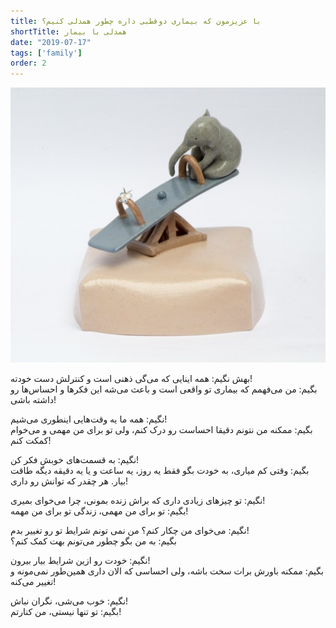 ```yaml
---
title: با عزیزمون که بیماری دوقطبی داره چطور همدلی کنیم؟
shortTitle: همدلی با بیمار
date: "2019-07-17"
tags: ['family']
order: 2
---
```


![](./empathy.jpg)

 بهش نگیم: همه اینایی که می‌گی ذهنی است و کنترلش دست خودته!\
بگیم: من می‌فهمم که بیماری تو واقعی است و باعث می‌شه این فکرها و احساس‌ها رو داشته باشی!

نگیم: همه ما یه وقت‌هایی اینطوری می‌شیم!\
بگیم: ممکنه من نتونم دقیقا احساست رو درک کنم، ولی تو برای من مهمی و می‌خوام کمکت کنم!

نگیم: به قسمت‌های خوبش فکر کن!\
بگیم: وقتی کم میاری، به خودت بگو فقط یه روز، یه ساعت و یا یه دقیقه دیگه طاقت بیار. هر چقدر که توانش رو داری!

نگیم: تو چیزهای زیادی داری که براش زنده بمونی، چرا می‌خوای بمیری!\
بگیم: تو برای من مهمی، زندگی تو برای من مهمه!

نگیم: می‌خوای من چکار کنم؟ من نمی تونم شرایط تو رو تغییر بدم!\
بگیم: به من بگو چطور می‌تونم بهت کمک کنم؟

نگیم: خودت رو ازین شرایط بیار بیرون!\
بگیم: ممکنه باورش برات سخت باشه، ولی احساسی که الان داری همین‌طور نمی‌مونه و تغییر می‌کنه!

نگیم: خوب می‌شی، نگران نباش!\
بگیم: تو تنها نیستی، من کنارتم!


<!-- https://www.instagram.com/p/Bz_uHqjIeWQ/ -->